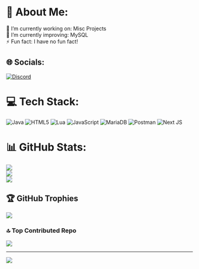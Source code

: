 # 💫 About Me:
🔭 I’m currently working on: Misc Projects<br>🌱 I’m currently improving: MySQL<br>⚡ Fun fact: I have no fun fact!


## 🌐 Socials:
[![Discord](https://img.shields.io/badge/Discord-%237289DA.svg?logo=discord&logoColor=white)](https://discord.gg/https://discord.gg/3VT7fVAJ2N) 

# 💻 Tech Stack:
![Java](https://img.shields.io/badge/java-%23ED8B00.svg?style=flat&logo=openjdk&logoColor=white) ![HTML5](https://img.shields.io/badge/html5-%23E34F26.svg?style=flat&logo=html5&logoColor=white) ![Lua](https://img.shields.io/badge/lua-%232C2D72.svg?style=flat&logo=lua&logoColor=white) ![JavaScript](https://img.shields.io/badge/javascript-%23323330.svg?style=flat&logo=javascript&logoColor=%23F7DF1E) ![MariaDB](https://img.shields.io/badge/MariaDB-003545?style=flat&logo=mariadb&logoColor=white) ![Postman](https://img.shields.io/badge/Postman-FF6C37?style=flat&logo=postman&logoColor=white) ![Next JS](https://img.shields.io/badge/Next-black?style=flat&logo=next.js&logoColor=white)
# 📊 GitHub Stats:
![](https://github-readme-stats.vercel.app/api?username=azaraunknown&theme=calm_pink&hide_border=false&include_all_commits=true&count_private=true)<br/>
![](https://github-readme-streak-stats.herokuapp.com/?user=azaraunknown&theme=calm_pink&hide_border=false)<br/>
![](https://github-readme-stats.vercel.app/api/top-langs/?username=azaraunknown&theme=calm_pink&hide_border=false&include_all_commits=true&count_private=true&layout=compact)

## 🏆 GitHub Trophies
![](https://github-profile-trophy.vercel.app/?username=azaraunknown&theme=midnight-purple&no-frame=false&no-bg=true&margin-w=4)

### 🔝 Top Contributed Repo
![](https://github-contributor-stats.vercel.app/api?username=azaraunknown&limit=5&theme=dark&combine_all_yearly_contributions=true)

---
[![](https://visitcount.itsvg.in/api?id=azaraunknown&icon=0&color=0)](https://visitcount.itsvg.in)

<!-- Proudly created with GPRM ( https://gprm.itsvg.in ) -->
